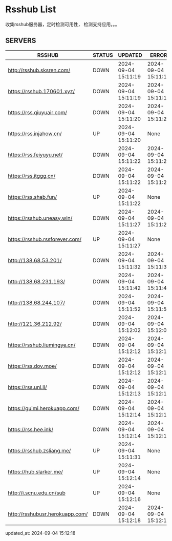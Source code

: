 # Rsshub List

收集rsshub服务器，定时检测可用性， 检测支持应用。。。


## SERVERS

|  RSSHUB   | STATUS  | UPDATED  | ERROR  | TWITTER |  
|  ----  | ----  | ----  | ----  | ---- |  
| http://rsshub.sksren.com/ | DOWN | 2024-09-04 15:11:19 | 2024-09-04 15:11:19 |  
| https://rsshub.170601.xyz/ | DOWN | 2024-09-04 15:11:19 | 2024-09-04 15:11:19 |  
| https://rss.qiuyuair.com/ | DOWN | 2024-09-04 15:11:20 | 2024-09-04 15:11:20 |  
| https://rss.injahow.cn/ | UP | 2024-09-04 15:11:20 | None ||  
| https://rss.feiyuyu.net/ | DOWN | 2024-09-04 15:11:22 | 2024-09-04 15:11:22 |  
| https://rss.itggg.cn/ | DOWN | 2024-09-04 15:11:22 | 2024-09-04 15:11:22 |  
| https://rss.shab.fun/ | UP | 2024-09-04 15:11:22 | None ||  
| https://rsshub.uneasy.win/ | DOWN | 2024-09-04 15:11:27 | 2024-09-04 15:11:27 |  
| https://rsshub.rssforever.com/ | UP | 2024-09-04 15:11:27 | None ||  
| http://138.68.53.201/ | DOWN | 2024-09-04 15:11:32 | 2024-09-04 15:11:32 |  
| http://138.68.231.193/ | DOWN | 2024-09-04 15:11:42 | 2024-09-04 15:11:42 |  
| http://138.68.244.107/ | DOWN | 2024-09-04 15:11:52 | 2024-09-04 15:11:52 |  
| http://121.36.212.92/ | DOWN | 2024-09-04 15:12:02 | 2024-09-04 15:12:02 |  
| https://rsshub.liumingye.cn/ | DOWN | 2024-09-04 15:12:12 | 2024-09-04 15:12:12 |  
| https://rss.dov.moe/ | DOWN | 2024-09-04 15:12:12 | 2024-09-04 15:12:12 |  
| https://rss.unl.li/ | DOWN | 2024-09-04 15:12:13 | 2024-09-04 15:12:13 |  
| https://guimi.herokuapp.com/ | DOWN | 2024-09-04 15:12:14 | 2024-09-04 15:12:14 |  
| https://rss.hee.ink/ | DOWN | 2024-09-04 15:12:14 | 2024-09-04 15:12:14 |  
| https://rsshub.zsliang.me/ | UP | 2024-09-04 15:11:31 | None |OK|  
| https://hub.slarker.me/ | UP | 2024-09-04 15:12:14 | None ||  
| http://i.scnu.edu.cn/sub | UP | 2024-09-04 15:12:16 | None ||  
| http://rsshubusr.herokuapp.com/ | DOWN | 2024-09-04 15:12:18 | 2024-09-04 15:12:18 |  
  

updated_at: 2024-09-04 15:12:18  
